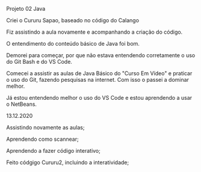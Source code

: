 Projeto 02 Java

Criei o Cururu Sapao, baseado no código do Calango

Fiz assistindo a aula novamente e acompanhando a criação do código.

O entendimento do conteúdo básico de Java foi bom.

Demorei para começar, por que não estava entendendo corretamente o uso do Git Bash e do VS Code.

Comecei a assistir as aulas de Java Básico do "Curso Em Vídeo" e praticar o uso do Git, fazendo pesquisas na internet. Com isso o passei a dominar melhor. 

Já estou entendendo melhor o uso do VS Code e estou aprendendo a usar o NetBeans.

13.12.2020

Assistindo novamente as aulas;

Aprendendo como scannear;

Aprendendo a fazer código interativo;

Feito códgigo Cururu2, incluindo a interatividade;
